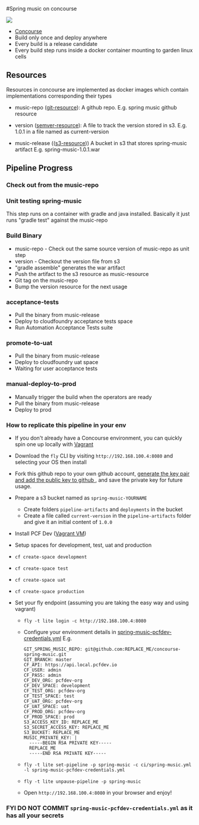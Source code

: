 #Spring music on concourse

![](images/pipeline.png)

* [Concourse](http://councourse.ci)
* Build only once and deploy anywhere
* Every build is a release candidate
* Every build step runs inside a docker container mounting to garden linux cells

## Resources

Resources in concourse are implemented as docker images which contain implementations corresponding their types

* music-repo ([git-resource](https://github.com/concourse/git-resource)): A github repo. E.g. spring music github resource

* version ([semver-resource](https://github.com/concourse/semver-resource)): A file to track the version stored in s3. E.g. 1.0.1 in a file named as current-version

* music-release (([s3-resource](https://github.com/concourse/s3-resource))) A bucket in s3 that stores spring-music artifact E.g. spring-music-1.0.1.war

## Pipeline Progress

### Check out from the music-repo

### Unit testing spring-music

This step runs on a container with gradle and java installed.
Basically it just runs "gradle test" against the music-repo

### Build Binary

* music-repo - Check out the same source version of music-repo as unit step
* version - Checkout the version file from s3
* "gradle assemble" generates the war artifact
* Push the artifact to the s3 resource as music-resource
* Git tag on the music-repo
* Bump the version resource for the next usage

### acceptance-tests

* Pull the binary from music-release
* Deploy to cloudfoundry acceptance tests space
* Run Automation Acceptance Tests suite

### promote-to-uat

* Pull the binary from music-release
* Deploy to cloudfoundry uat space
* Waiting for user acceptance tests

### manual-deploy-to-prod

* Manually trigger the build when the operators are ready
* Pull the binary from music-release
* Deploy to prod

### How to replicate this pipeline in your env

* If you don't already have a Concourse environment, you can quickly spin one up locally with [Vagrant](https://concourse.ci/vagrant.html])

* Download the `fly` CLI by visiting `http://192.168.100.4:8080` and selecting your OS then install

* Fork this github repo to your own github account, [ generate the key pair and add the public key to github ](https://help.github.com/articles/generating-ssh-keys/), and save the private key for future usage.


* Prepare a s3 bucket named as `spring-music-YOURNAME`
  * Create folders `pipeline-artifacts` and `deployments` in the bucket
  * Create a file called `current-version` in the `pipeline-artifacts` folder and give it an initial content of `1.0.0`


* Install PCF Dev ([Vagrant VM](https://pivotal.io/platform/pcf-tutorials/getting-started-with-pivotal-cloud-foundry-dev/introduction))
 * Setup spaces for development, test, uat and production
  * `cf create-space development`
  * `cf create-space test`
  * `cf create-space uat`
  * `cf create-space production`


* Set your fly endpoint (assuming you are taking the easy way and using vagrant)

  * `fly -t lite login -c http://192.168.100.4:8080`

  * Configure your environment details in [spring-music-pcfdev-credentials.yml](spring-music-pcfdev-credentials.yml)
    E.g.

    ```
    GIT_SPRING_MUSIC_REPO: git@github.com:REPLACE_ME/concourse-spring-music.git
    GIT_BRANCH: master
    CF_API: https://api.local.pcfdev.io
    CF_USER: admin
    CF_PASS: admin
    CF_DEV_ORG: pcfdev-org
    CF_DEV_SPACE: development
    CF_TEST_ORG: pcfdev-org
    CF_TEST_SPACE: test
    CF_UAT_ORG: pcfdev-org
    CF_UAT_SPACE: uat
    CF_PROD_ORG: pcfdev-org
    CF_PROD_SPACE: prod
    S3_ACCESS_KEY_ID: REPLACE_ME
    S3_SECRET_ACCESS_KEY: REPLACE_ME
    S3_BUCKET: REPLACE_ME
    MUSIC_PRIVATE_KEY: |
      -----BEGIN RSA PRIVATE KEY-----
      REPLACE_ME
      -----END RSA PRIVATE KEY-----
    ```

  * `fly -t lite set-pipeline -p spring-music -c ci/spring-music.yml -l spring-music-pcfdev-credentials.yml`
  * `fly -t lite unpause-pipeline -p spring-music`
  * Open `http://192.168.100.4:8080` in your browser and enjoy!

###  __FYI DO NOT COMMIT `spring-music-pcfdev-credentials.yml` as it has all your secrets__
